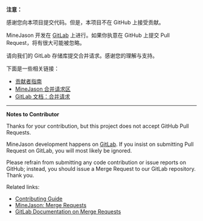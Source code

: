 **注意：**

感谢您向本项目提交代码。但是，本项目不在 GitHub 上接受贡献。

MineJason 开发在 [GitLab](https://gitlab.com/WithLithum/MineJason) 上进行。如果你执意在 GitHub
上提交 Pull Request，将有很大可能被忽略。

请向我们的 GitLab 存储库提交合并请求。感谢您的理解与支持。

下面是一些相关链接：

- [贡献者指南](../CONTRIBUTING.md)
- [MineJason 合并请求区](https://gitlab.com/WithLithum/MineJason/-/merge_requests/)
- [GitLab 文档：合并请求](https://docs.gitlab.com/ee/user/project/merge_requests/)

---

**Notes to Contributor**

Thanks for your contribution, but this project does not accept GitHub Pull Requests.

MineJason development happens on [GitLab](https://gitlab.com/WithLithum/MineJason). If you insist
on submitting Pull Request on GitLab, you will most likely be ignored.

Please refrain from submitting any code contribution or issue reports on GitHub; instead, you should
issue a Merge Request to our GitLab repository. Thank you.

Related links:

- [Contributing Guide](../CONTRIBUTING.md)
- [MineJason: Merge Requests](https://gitlab.com/WithLithum/MineJason/-/merge_requests/)
- [GitLab Documentation on Merge Requests](https://docs.gitlab.com/ee/user/project/merge_requests/)

